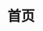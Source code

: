 ---
layout: locationhome-seattle
title: 首页
permalink: /cn/seattle/
locale: cn
order: 1
businessHours: Business Hours
hours: 
  Mon: 2:30 PM – 6:30 PM
  Tue: 2:30 PM – 6:30 PM
  Wed: 2:30 PM – 6:30 PM
  Thu: 2:30 PM – 6:30 PM
  Fri: 2:30 PM – 6:30 PM
  Sat: 10:00 AM - 5:00 PM
  Sun: 1:00 PM - 5:00 PM
background: /locations/seattle/images/seattle.png
embedmapsrc: https://www.google.com/maps/embed?pb=!1m18!1m12!1m3!1d23146.917036079045!2d-122.167955335536!3d47.65119959773146!2m3!1f0!2f0!3f0!3m2!1i1024!2i768!4f13.1!3m3!1m2!1s0x54906d6b64401f15%3A0x3a3c668ce22d5e87!2s4006%20148th%20Ave%20NE%2C%20Redmond%2C%20WA%2098052!5e0!3m2!1sen!2sus!4v1725983660733!5m2!1sen!2sus
embedmapsrc2: https://www.google.com/maps/embed/v1/place?q=18120+97th+AVE+NE,+Bothell+WA+98011&key=AIzaSyBFw0Qbyq9zTFTd-tUY6dZWTgaQzuU17R8
embedmapsrc3: https://www.google.com/maps/embed/v1/place?q=14205+SE+36th+ST,+Suite+100,+Bellevue,+WA+98006&key=AIzaSyBFw0Qbyq9zTFTd-tUY6dZWTgaQzuU17R8
---